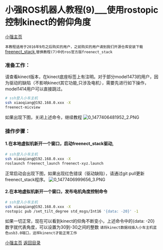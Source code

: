 # 小强ROS机器人教程(9)___使用rostopic控制kinect的俯仰角度<br>
[小强主页](https://www.bwbot.org/products/xiaoqiang-4-pro)

`本教程适用于2016年9月之后购买的用户，之前购买的用户请到我们开源仓库安装下载`[freenect_stack](https://github.com/BlueWhaleRobot/freenect_stack),`替换教程(7)中的ros官方版freenect_stack`

### 准备工作：

请查看kinect版本，在kinect底座标签上有注明。对于部分model1473的用户，因为驱动的缺陷（不影响kinect其它功能,只涉及电机），需要先进行如下操作，model1414用户可以直接跳过。

```bash
# ssh登入小车主机
ssh xiaoqiang@192.168.0.xxx -X
freenect-micview
```

如果出现下图，关闭上述命令，继续教程
![0_1477406481952_2.PNG](http://community.bwbot.org/uploads/files/1477406500450-2.png)

### 操作步骤：

#### 1.在本地虚拟机新开一个窗口，启动freenect_stack驱动,

```bash
# ssh登入小车主机
ssh xiaoqiang@192.168.0.xxx -X
roslaunch freenect_launch freenect-xyz.launch
```

正常启动会出现下图，如果出现红色错误（驱动缺陷），请通过git pull更新freenect_stack程序。
![0_1477406999656_3.PNG](http://community.bwbot.org/uploads/files/1477407019277-3.png)

#### 2.在本地虚拟机新开一个窗口，发布电机角度控制命令

```bash
# ssh登入小车主机
ssh xiaoqiang@192.168.0.xxx -X
rostopic pub /set_tilt_degree std_msgs/Int16 '{data: -20}' -1
```

如果一切正常，现在可以看到kinect的仰角不断变小，上述命令中的{data: -20}数字就代表角度，可以设置为30到-30之间的整数
`请将kinect数据线插入小车主机蓝色usb3.0端口，这样kinenct才能正常工作`
<br>

[小强主页](https://www.bwbot.org/products/xiaoqiang-4-pro)
[返回目录](https://community.bwbot.org/topic/110)

